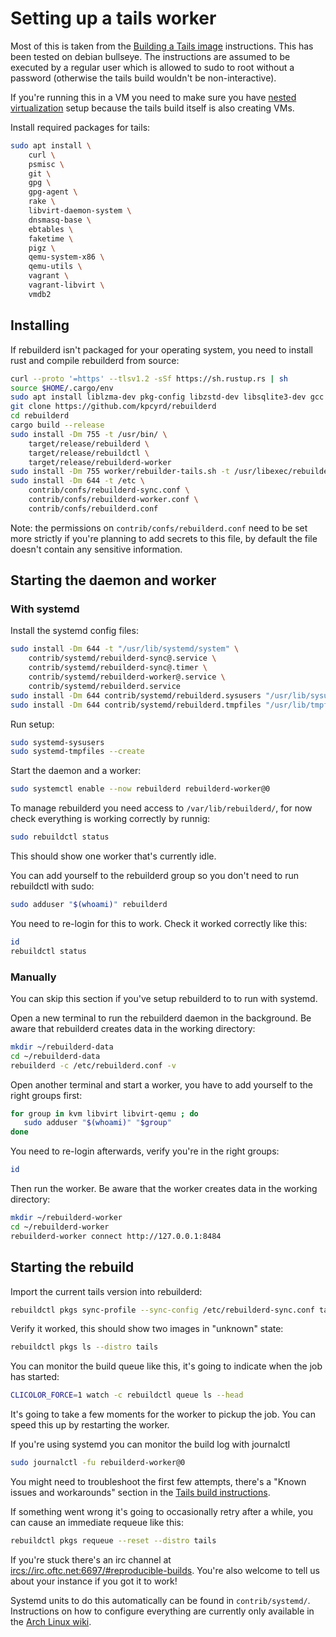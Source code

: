 # Setting up a tails worker

Most of this is taken from the [Building a Tails
image](https://tails.boum.org/contribute/build/) instructions. This has been
tested on debian bullseye. The instructions are assumed to be executed by a
regular user which is allowed to sudo to root without a password (otherwise the
tails build wouldn't be non-interactive).

If you're running this in a VM you need to make sure you have [nested
virtualization](https://pve.proxmox.com/wiki/Nested_Virtualization) setup
because the tails build itself is also creating VMs.

Install required packages for tails:

```sh
sudo apt install \
    curl \
    psmisc \
    git \
    gpg \
    gpg-agent \
    rake \
    libvirt-daemon-system \
    dnsmasq-base \
    ebtables \
    faketime \
    pigz \
    qemu-system-x86 \
    qemu-utils \
    vagrant \
    vagrant-libvirt \
    vmdb2
```

## Installing

If rebuilderd isn't packaged for your operating system, you need to install
rust and compile rebuilderd from source:

```sh
curl --proto '=https' --tlsv1.2 -sSf https://sh.rustup.rs | sh
source $HOME/.cargo/env
sudo apt install liblzma-dev pkg-config libzstd-dev libsqlite3-dev gcc libssl-dev
git clone https://github.com/kpcyrd/rebuilderd
cd rebuilderd
cargo build --release
sudo install -Dm 755 -t /usr/bin/ \
    target/release/rebuilderd \
    target/release/rebuildctl \
    target/release/rebuilderd-worker
sudo install -Dm 755 worker/rebuilder-tails.sh -t /usr/libexec/rebuilderd/
sudo install -Dm 644 -t /etc \
    contrib/confs/rebuilderd-sync.conf \
    contrib/confs/rebuilderd-worker.conf \
    contrib/confs/rebuilderd.conf
```

Note: the permissions on `contrib/confs/rebuilderd.conf` need to be set more
strictly if you're planning to add secrets to this file, by default the file
doesn't contain any sensitive information.

## Starting the daemon and worker

### With systemd

Install the systemd config files:

```sh
sudo install -Dm 644 -t "/usr/lib/systemd/system" \
    contrib/systemd/rebuilderd-sync@.service \
    contrib/systemd/rebuilderd-sync@.timer \
    contrib/systemd/rebuilderd-worker@.service \
    contrib/systemd/rebuilderd.service
sudo install -Dm 644 contrib/systemd/rebuilderd.sysusers "/usr/lib/sysusers.d/rebuilderd.conf"
sudo install -Dm 644 contrib/systemd/rebuilderd.tmpfiles "/usr/lib/tmpfiles.d/rebuilderd.conf"
```

Run setup:

```sh
sudo systemd-sysusers
sudo systemd-tmpfiles --create
```

Start the daemon and a worker:

```sh
sudo systemctl enable --now rebuilderd rebuilderd-worker@0
```

To manage rebuilderd you need access to `/var/lib/rebuilderd/`, for now
check everything is working correctly by runnig:

```sh
sudo rebuildctl status
```

This should show one worker that's currently idle.

You can add yourself to the rebuilderd group so you don't need to run
rebuildctl with sudo:

```sh
sudo adduser "$(whoami)" rebuilderd
```

You need to re-login for this to work. Check it worked correctly like this:

```sh
id
rebuildctl status
```

### Manually

You can skip this section if you've setup rebuilderd to to run with systemd.

Open a new terminal to run the rebuilderd daemon in the background. Be aware
that rebuilderd creates data in the working directory:

```sh
mkdir ~/rebuilderd-data
cd ~/rebuilderd-data
rebuilderd -c /etc/rebuilderd.conf -v
```

Open another terminal and start a worker, you have to add yourself to the right
groups first:

```sh
for group in kvm libvirt libvirt-qemu ; do
   sudo adduser "$(whoami)" "$group"
done
```

You need to re-login afterwards, verify you're in the right groups:

```sh
id
```

Then run the worker. Be aware that the worker creates data in the working
directory:

```sh
mkdir ~/rebuilderd-worker
cd ~/rebuilderd-worker
rebuilderd-worker connect http://127.0.0.1:8484
```

## Starting the rebuild

Import the current tails version into rebuilderd:

```sh
rebuildctl pkgs sync-profile --sync-config /etc/rebuilderd-sync.conf tails
```

Verify it worked, this should show two images in "unknown" state:

```sh
rebuildctl pkgs ls --distro tails
```

You can monitor the build queue like this, it's going to indicate when the job has started:

```sh
CLICOLOR_FORCE=1 watch -c rebuildctl queue ls --head
```

It's going to take a few moments for the worker to pickup the job. You can
speed this up by restarting the worker.

If you're using systemd you can monitor the build log with journalctl

```sh
sudo journalctl -fu rebuilderd-worker@0
```

You might need to troubleshoot the first few attempts, there's a "Known issues
and workarounds" section in the [Tails build
instructions](https://tails.boum.org/contribute/build/).

If something went wrong it's going to occasionally retry after a while, you can
cause an immediate requeue like this:

```sh
rebuildctl pkgs requeue --reset --distro tails
```

If you're stuck there's an irc channel at
<ircs://irc.oftc.net:6697/#reproducible-builds>. You're also welcome to tell us
about your instance if you got it to work!

Systemd units to do this automatically can be found in `contrib/systemd/`.
Instructions on how to configure everything are currently only available in the
[Arch Linux wiki](https://wiki.archlinux.org/title/Rebuilderd).
